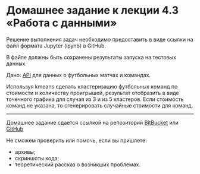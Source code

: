 # Домашнее задание к лекции 4.3 «Работа с данными»

Решение выполнения задач необходимо предоставить в виде ссылки на файл формата Jupyter (ipynb) в GitHub.

В файле должны быть сохранены результаты запуска на тестовых данных.

Дано: [API](http://api.football-data.org/docs/v1/index.html) для данных о футбольных матчах и командах.

Используя kmeans сделать кластеризацию футбольных команд по стоимости и количеству проигрышей, результат отобразить в виде точечного графика для случая из 3 и из 5 кластеров. Если стоимость команд не указана, то сгенерировать случайные стоимости для команд.

---
Домашнее задание сдается ссылкой на репозиторий [BitBucket](https://bitbucket.org/) или [GitHub](https://github.com/)

Не сможем проверить или помочь, если вы пришлете:
* архивы;
* скриншоты кода;
* теоретический рассказ о возникших проблемах.    